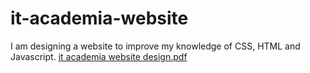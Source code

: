 # it-academia-website
I am designing a website to improve my knowledge of CSS, HTML and Javascript.
[it academia website design.pdf](https://github.com/melekncci/it-academia-website/files/11693213/it.academia.website.design.pdf)
